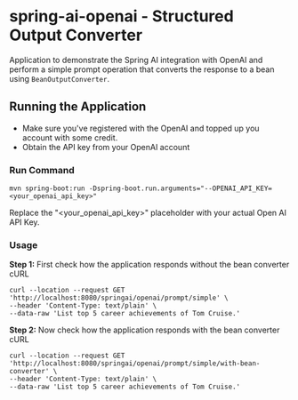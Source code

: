 # spring-ai-openai - Structured Output Converter 
Application to demonstrate the Spring AI integration with OpenAI and perform a simple prompt operation that converts the response to a bean using `BeanOutputConverter`.

## Running the Application 
- Make sure you've registered with the OpenAI and topped up you account with some credit.
- Obtain the API key from your OpenAI account

### Run Command
```
mvn spring-boot:run -Dspring-boot.run.arguments="--OPENAI_API_KEY=<your_openai_api_key>"
```

Replace the "<your_openai_api_key>" placeholder with your actual Open AI API Key.

### Usage

**Step 1:** First check how the application responds without the bean converter
cURL
```
curl --location --request GET 'http://localhost:8080/springai/openai/prompt/simple' \
--header 'Content-Type: text/plain' \
--data-raw 'List top 5 career achievements of Tom Cruise.'
```

**Step 2:** Now check how the application responds with the bean converter
cURL
```
curl --location --request GET 'http://localhost:8080/springai/openai/prompt/simple/with-bean-converter' \
--header 'Content-Type: text/plain' \
--data-raw 'List top 5 career achievements of Tom Cruise.'
```


